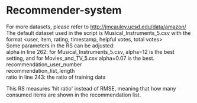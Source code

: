 # Recommender-system
For more datasets, please refer to http://jmcauley.ucsd.edu/data/amazon/<br />
The default dataset used in the script is Musical_Instruments_5.csv with the format <user, item, rating, timestamp, helpful votes, total votes><br />
Some parameters in the RS can be adjusted:<br />
alpha in line 262: for Musical_Instruments_5.csv, alpha=12 is the best setting, and for Movies_and_TV_5.csv alpha=0.07 is the best.<br />
recommendation_user_number<br />
recommendation_list_length<br />
ratio in line 243: the ratio of training data<br />

This RS measures 'hit ratio' instead of RMSE, meaning that how many consumed items are shown in the recommendation list.
